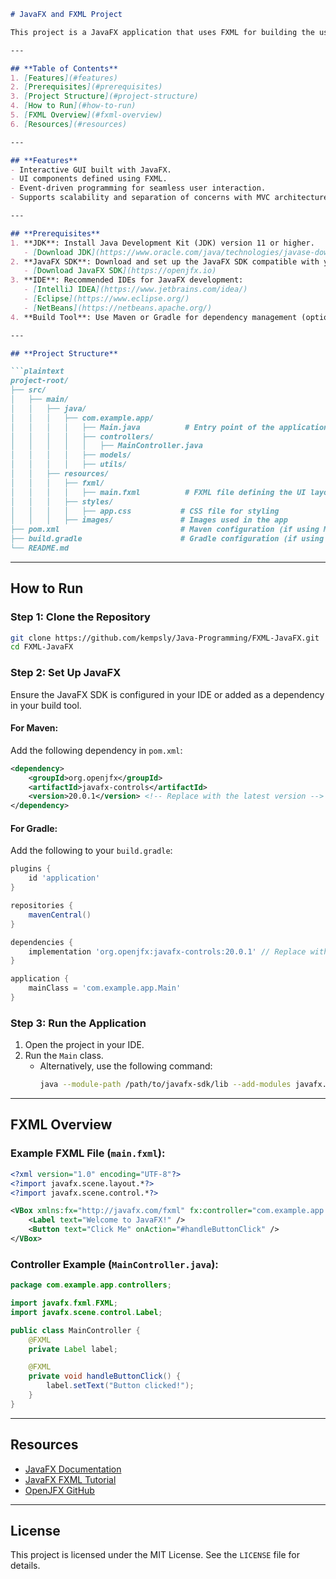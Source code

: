 ```markdown
# JavaFX and FXML Project

This project is a JavaFX application that uses FXML for building the user interface. JavaFX provides a rich set of APIs for creating graphical user interfaces, and FXML simplifies the process by allowing UI components to be defined in XML files.

---

## **Table of Contents**
1. [Features](#features)
2. [Prerequisites](#prerequisites)
3. [Project Structure](#project-structure)
4. [How to Run](#how-to-run)
5. [FXML Overview](#fxml-overview)
6. [Resources](#resources)

---

## **Features**
- Interactive GUI built with JavaFX.
- UI components defined using FXML.
- Event-driven programming for seamless user interaction.
- Supports scalability and separation of concerns with MVC architecture.

---

## **Prerequisites**
1. **JDK**: Install Java Development Kit (JDK) version 11 or higher.
   - [Download JDK](https://www.oracle.com/java/technologies/javase-downloads.html)
2. **JavaFX SDK**: Download and set up the JavaFX SDK compatible with your JDK.
   - [Download JavaFX SDK](https://openjfx.io)
3. **IDE**: Recommended IDEs for JavaFX development:
   - [IntelliJ IDEA](https://www.jetbrains.com/idea/)
   - [Eclipse](https://www.eclipse.org/)
   - [NetBeans](https://netbeans.apache.org/)
4. **Build Tool**: Use Maven or Gradle for dependency management (optional).

---

## **Project Structure**

```plaintext
project-root/
├── src/
│   ├── main/
│   │   ├── java/
│   │   │   ├── com.example.app/
│   │   │   │   ├── Main.java          # Entry point of the application
│   │   │   │   ├── controllers/
│   │   │   │   │   ├── MainController.java
│   │   │   │   ├── models/
│   │   │   │   ├── utils/
│   │   ├── resources/
│   │   │   ├── fxml/
│   │   │   │   ├── main.fxml          # FXML file defining the UI layout
│   │   │   ├── styles/
│   │   │   │   ├── app.css           # CSS file for styling
│   │   │   ├── images/               # Images used in the app
├── pom.xml                           # Maven configuration (if using Maven)
├── build.gradle                      # Gradle configuration (if using Gradle)
└── README.md
```

---

## **How to Run**

### **Step 1: Clone the Repository**
```bash
git clone https://github.com/kempsly/Java-Programming/FXML-JavaFX.git
cd FXML-JavaFX
```

### **Step 2: Set Up JavaFX**
Ensure the JavaFX SDK is configured in your IDE or added as a dependency in your build tool.

#### **For Maven:**
Add the following dependency in `pom.xml`:
```xml
<dependency>
    <groupId>org.openjfx</groupId>
    <artifactId>javafx-controls</artifactId>
    <version>20.0.1</version> <!-- Replace with the latest version -->
</dependency>
```

#### **For Gradle:**
Add the following to your `build.gradle`:
```groovy
plugins {
    id 'application'
}

repositories {
    mavenCentral()
}

dependencies {
    implementation 'org.openjfx:javafx-controls:20.0.1' // Replace with the latest version
}

application {
    mainClass = 'com.example.app.Main'
}
```

### **Step 3: Run the Application**
1. Open the project in your IDE.
2. Run the `Main` class.
   - Alternatively, use the following command:
     ```bash
     java --module-path /path/to/javafx-sdk/lib --add-modules javafx.controls,javafx.fxml -jar app.jar
     ```

---

## **FXML Overview**

### **Example FXML File (`main.fxml`):**
```xml
<?xml version="1.0" encoding="UTF-8"?>
<?import javafx.scene.layout.*?>
<?import javafx.scene.control.*?>

<VBox xmlns:fx="http://javafx.com/fxml" fx:controller="com.example.app.controllers.MainController" spacing="10" alignment="CENTER">
    <Label text="Welcome to JavaFX!" />
    <Button text="Click Me" onAction="#handleButtonClick" />
</VBox>
```

### **Controller Example (`MainController.java`):**
```java
package com.example.app.controllers;

import javafx.fxml.FXML;
import javafx.scene.control.Label;

public class MainController {
    @FXML
    private Label label;

    @FXML
    private void handleButtonClick() {
        label.setText("Button clicked!");
    }
}
```

---

## **Resources**
- [JavaFX Documentation](https://openjfx.io)
- [JavaFX FXML Tutorial](https://docs.oracle.com/javase/8/javafx/fxml-tutorial/index.html)
- [OpenJFX GitHub](https://github.com/openjfx/openjfx)

---

## **License**
This project is licensed under the MIT License. See the `LICENSE` file for details.
```
